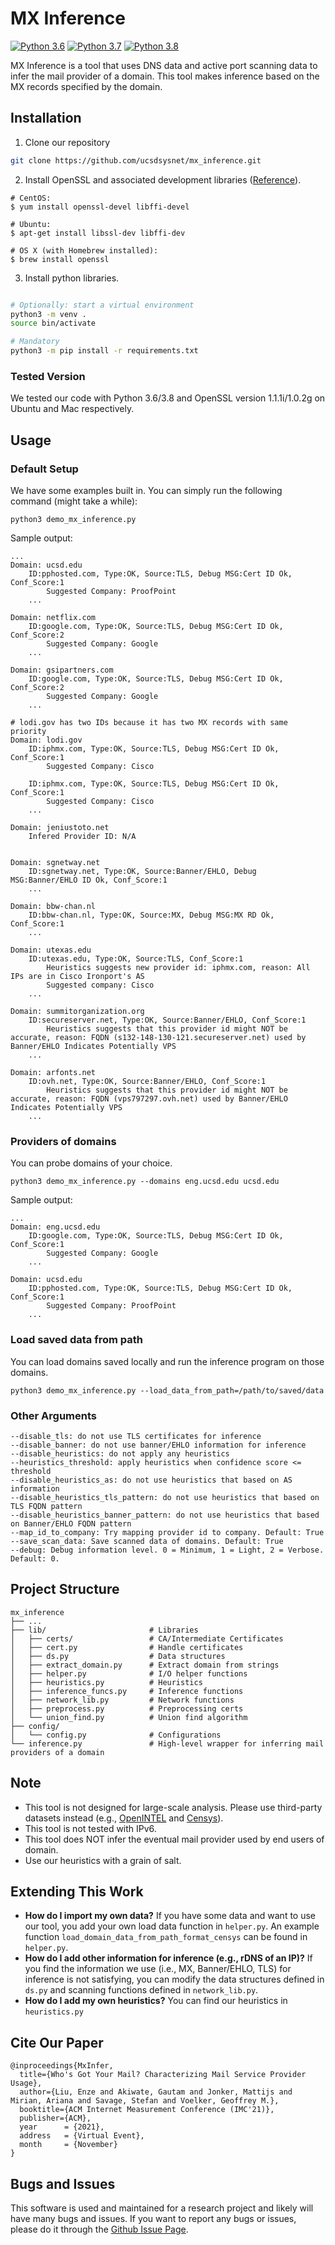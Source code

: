 # MX Inference
[![Python 3.6](https://img.shields.io/badge/python-3.6-blue.svg)](https://www.python.org/downloads/release/python-360/)
[![Python 3.7](https://img.shields.io/badge/python-3.7-blue.svg)](https://www.python.org/downloads/release/python-360/)
[![Python 3.8](https://img.shields.io/badge/python-3.8-blue.svg)](https://www.python.org/downloads/release/python-360/)

MX Inference is a tool that uses DNS data and active port scanning data to infer the mail provider of a domain. This tool makes inference based on the MX records specified by the domain.

## Installation
1. Clone our repository
```bash
git clone https://github.com/ucsdsysnet/mx_inference.git
```
2. Install OpenSSL and associated development libraries ([Reference](https://stackoverflow.com/questions/9001316/how-to-install-openssl-for-python)).
```
# CentOS:
$ yum install openssl-devel libffi-devel

# Ubuntu:
$ apt-get install libssl-dev libffi-dev

# OS X (with Homebrew installed):
$ brew install openssl
```
3. Install python libraries.
```bash

# Optionally: start a virtual environment
python3 -m venv .
source bin/activate

# Mandatory
python3 -m pip install -r requirements.txt
```

### Tested Version
We tested our code with Python 3.6/3.8 and OpenSSL version 1.1.1i/1.0.2g on Ubuntu and Mac respectively.

## Usage
### Default Setup
We have some examples built in. You can simply run the following command (might take a while):
```
python3 demo_mx_inference.py
```
Sample output:
```
...
Domain: ucsd.edu
	ID:pphosted.com, Type:OK, Source:TLS, Debug MSG:Cert ID Ok, Conf_Score:1
		Suggested Company: ProofPoint
	...

Domain: netflix.com
	ID:google.com, Type:OK, Source:TLS, Debug MSG:Cert ID Ok, Conf_Score:2
		Suggested Company: Google
	...

Domain: gsipartners.com
	ID:google.com, Type:OK, Source:TLS, Debug MSG:Cert ID Ok, Conf_Score:2
		Suggested Company: Google
	...

# lodi.gov has two IDs because it has two MX records with same priority
Domain: lodi.gov
	ID:iphmx.com, Type:OK, Source:TLS, Debug MSG:Cert ID Ok, Conf_Score:1
		Suggested Company: Cisco
	
	ID:iphmx.com, Type:OK, Source:TLS, Debug MSG:Cert ID Ok, Conf_Score:1
		Suggested Company: Cisco
	...

Domain: jeniustoto.net
	Infered Provider ID: N/A


Domain: sgnetway.net
	ID:sgnetway.net, Type:OK, Source:Banner/EHLO, Debug MSG:Banner/EHLO ID Ok, Conf_Score:1
	...

Domain: bbw-chan.nl
	ID:bbw-chan.nl, Type:OK, Source:MX, Debug MSG:MX RD Ok, Conf_Score:1
	...

Domain: utexas.edu
	ID:utexas.edu, Type:OK, Source:TLS, Conf_Score:1
		Heuristics suggests new provider id: iphmx.com, reason: All IPs are in Cisco Ironport's AS
		Suggested company: Cisco
	...

Domain: summitorganization.org
	ID:secureserver.net, Type:OK, Source:Banner/EHLO, Conf_Score:1
		Heuristics suggests that this provider id might NOT be accurate, reason: FQDN (s132-148-130-121.secureserver.net) used by Banner/EHLO Indicates Potentially VPS
	...

Domain: arfonts.net
	ID:ovh.net, Type:OK, Source:Banner/EHLO, Conf_Score:1
		Heuristics suggests that this provider id might NOT be accurate, reason: FQDN (vps797297.ovh.net) used by Banner/EHLO Indicates Potentially VPS
	...
```

### Providers of domains
You can probe domains of your choice.
```
python3 demo_mx_inference.py --domains eng.ucsd.edu ucsd.edu
```
Sample output:
```
...
Domain: eng.ucsd.edu
	ID:google.com, Type:OK, Source:TLS, Debug MSG:Cert ID Ok, Conf_Score:1
		Suggested Company: Google
	...

Domain: ucsd.edu
	ID:pphosted.com, Type:OK, Source:TLS, Debug MSG:Cert ID Ok, Conf_Score:1
		Suggested Company: ProofPoint
	...
```

### Load saved data from path
You can load domains saved locally and run the inference program on those domains.
```
python3 demo_mx_inference.py --load_data_from_path=/path/to/saved/data
```

### Other Arguments
```
--disable_tls: do not use TLS certificates for inference
--disable_banner: do not use banner/EHLO information for inference
--disable_heuristics: do not apply any heuristics
--heuristics_threshold: apply heuristics when confidence score <= threshold
--disable_heuristics_as: do not use heuristics that based on AS information
--disable_heuristics_tls_pattern: do not use heuristics that based on TLS FQDN pattern
--disable_heuristics_banner_pattern: do not use heuristics that based on Banner/EHLO FQDN pattern
--map_id_to_company: Try mapping provider id to company. Default: True
--save_scan_data: Save scanned data of domains. Default: True
--debug: Debug information level. 0 = Minimum, 1 = Light, 2 = Verbose. Default: 0.
```

## Project Structure
    mx_inference
    ├── ...
    ├── lib/                       # Libraries
    │	├── certs/                 # CA/Intermediate Certificates 
    │   ├── cert.py                # Handle certificates
    │   ├── ds.py                  # Data structures
    │   ├── extract_domain.py      # Extract domain from strings
    │   ├── helper.py              # I/O helper functions
    │   ├── heuristics.py          # Heuristics
    │   ├── inference_funcs.py     # Inference functions
    │   ├── network_lib.py         # Network functions
    │   ├── preprocess.py          # Preprocessing certs
    │   └── union_find.py          # Union find algorithm
    ├── config/                     
    │   └── config.py              # Configurations
    └── inference.py               # High-level wrapper for inferring mail providers of a domain


## Note
* This tool is not designed for large-scale analysis. Please use third-party datasets instead (e.g., [OpenINTEL](https://openintel.nl/) and [Censys](censys.io/)). 
* This tool is not tested with IPv6.
* This tool does NOT infer the eventual mail provider used by end users of domain.
* Use our heuristics with a grain of salt.


## Extending This Work
* **How do I import my own data?** If you have some data and want to use our tool, you add your own load data function in `helper.py`. An example function `load_domain_data_from_path_format_censys` can be found in `helper.py`.
* **How do I add other information for inference (e.g., rDNS of an IP)?** If you find the information we use (i.e., MX, Banner/EHLO, TLS) for inference is not satisfying, you can modify the data structures defined in `ds.py` and scanning functions defined in `network_lib.py`.
* **How do I add my own heuristics?** You can find our heuristics in `heuristics.py`


## Cite Our Paper
```
@inproceedings{MxInfer,
  title={Who's Got Your Mail? Characterizing Mail Service Provider Usage},
  author={Liu, Enze and Akiwate, Gautam and Jonker, Mattijs and Mirian, Ariana and Savage, Stefan and Voelker, Geoffrey M.},
  booktitle={ACM Internet Measurement Conference (IMC'21)},
  publisher={ACM},
  year      = {2021},
  address   = {Virtual Event},
  month     = {November}
}
```


## Bugs and Issues
This software is used and maintained for a research project and likely will have many bugs and issues. If you want to report any bugs or issues, please do it through the [Github Issue Page](https://github.com/ucsdsysnet/mx_inference/issues).
